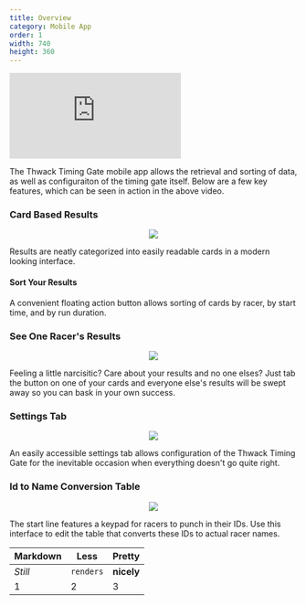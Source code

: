 ```yaml
---
title: Overview
category: Mobile App
order: 1
width: 740
height: 360
---
```


<div class="video_wrapper">
  <iframe src="https://www.youtube.com/embed/TYNzY31ogd4?rel=0&modestbranding=1&showinfo=0" frameborder="0" allowfullscreen></iframe>
</div>

The Thwack Timing Gate mobile app allows the retrieval and sorting of data, as well as configuraiton of the timing gate itself. Below are a few key features, which can be seen in action in the above video.

### Card Based Results
<p style="text-align: center;"><img src="/images/app/sortView.png" width="{{ page.width }}" height="{{ page.height }}"></p>
Results are neatly categorized into easily readable cards in a modern looking interface.

#### Sort Your Results
A convenient floating action button allows sorting of cards by racer, by start time, and by run duration.

### See One Racer's Results
<p style="text-align: center;"><img src="/images/app/oneRacerView.png" width="{{ page.width }}" height="{{ page.height }}"></p>

Feeling a little narcisitic? Care about your results and no one elses? Just tab the button on one of your cards and everyone else's results will be swept away so you can bask in your own success.

### Settings Tab
<p style="text-align: center;"><img src="/images/app/settingsView.png" width="{{ page.width }}" height="{{ page.height }}"></p>

An easily accessible settings tab allows configuration of the Thwack Timing Gate for the inevitable occasion when everything doesn't go quite right.

### Id to Name Conversion Table
<p style="text-align: center;"><img src="/images/app/idToNameTable.png" width="{{ page.width }}" height="{{ page.height }}"></p>

The start line features a keypad for racers to punch in their IDs. Use this interface to edit the table that converts these IDs to actual racer names.

Markdown | Less | Pretty
--- | --- | ---
*Still* | `renders` | **nicely**
1 | 2 | 3